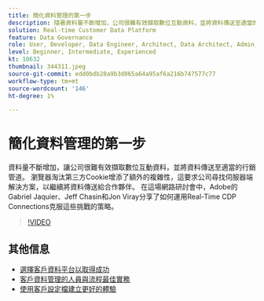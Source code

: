 ```yaml
---
title: 簡化資料管理的第一步
description: 隨著資料量不斷增加，公司很難有效擷取數位互動資料，並將資料傳送至適當的行銷…… （說明應該介於60到160個字元之間）
solution: Real-time Customer Data Platform
feature: Data Governance
role: User, Developer, Data Engineer, Architect, Data Architect, Admin, Leader
level: Beginner, Intermediate, Experienced
kt: 10632
thumbnail: 344311.jpeg
source-git-commit: edd0bdb28a9b3d065a64a95af6a216b747577c77
workflow-type: tm+mt
source-wordcount: '146'
ht-degree: 1%

---
```


# 簡化資料管理的第一步

資料量不斷增加，讓公司很難有效擷取數位互動資料，並將資料傳送至適當的行銷管道。 瀏覽器淘汰第三方Cookie增添了額外的複雜性，這要求公司尋找伺服器端解決方案，以繼續將資料傳送給合作夥伴。 在這場網路研討會中，Adobe的Gabriel Jaquier、Jeff Chasin和Jon Viray分享了如何運用Real-Time CDP Connections克服這些挑戰的策略。

>[!VIDEO](https://video.tv.adobe.com/v/344311/?quality=12&learn=on)

## 其他信息

* [選擇客戶資料平台以取得成功](cdp-success.md)
* [客戶資料管理的人員與流程最佳實務](people-and-process.md)
* [使用客戶設定檔建立更好的體驗](building-better-experiences-with-customer-profiles.md)
